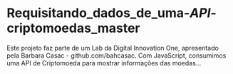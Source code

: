 # Requisitando_dados_de_uma-_API_-criptomoedas_master

Este projeto faz parte de um Lab da Digital Innovation One, apresentado pela 
Barbara Casac - github.com/bahcasac. Com JavaScript, consumimos uma API de Criptomoeda para mostrar informações das moedas...
